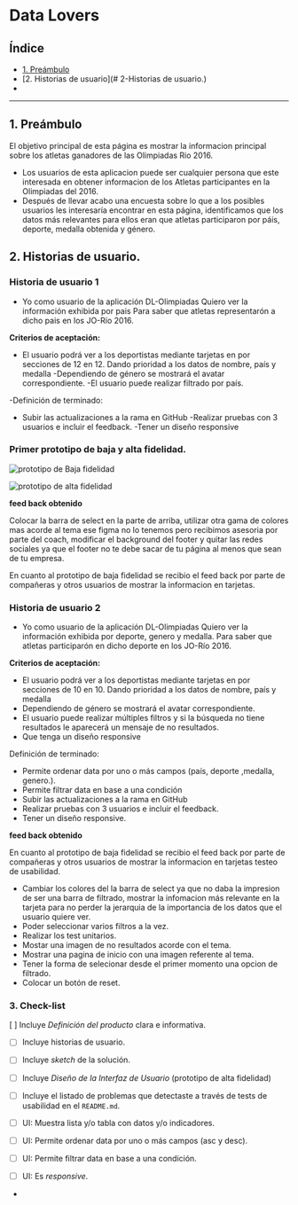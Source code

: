 # Data Lovers

## Índice

* [1. Preámbulo](#1-preámbulo)
* [2. Historias de usuario](# 2-Historias de usuario.)
* 

***

## 1. Preámbulo

El objetivo principal de esta página es mostrar la informacion principal sobre los atletas ganadores de las Olimpiadas Rio 2016.

* Los usuarios de esta aplicacion puede ser cualquier persona que este interesada en obtener informacion de los Atletas participantes en la Olimpiadas del 2016.
* Después de llevar acabo una encuesta sobre lo que a los posibles usuarios les interesaría encontrar en esta página, identificamos que los datos más relevantes para ellos eran que atletas participaron por páis, deporte, medalla obtenida y género. 


## 2. Historias de usuario.

### Historia de usuario 1

- Yo como usuario de la aplicación DL-Olimpiadas
Quiero ver la información exhibida por pais
Para saber que atletas representarón a dicho pais en los JO-Río 2016.

**Criterios de aceptación:**
- El usuario podrá ver a los deportistas mediante tarjetas en por secciones de 12 en 12. Dando prioridad a los datos de nombre, país y medalla
-Dependiendo de género se mostrará el avatar correspondiente.
-El usuario puede realizar filtrado por país.  

-Definición de terminado:
- Subir las actualizaciones a la rama en GitHub
-Realizar pruebas con 3 usuarios e incluir el feedback.
-Tener un diseño responsive

### Primer prototipo de baja y alta fidelidad.

![prototipo de Baja fidelidad](https://github.com/VictoriaTejeda/CDMX011-data-lovers/blob/master/src/images/prototipo%20de%20baja%20fidelidad.jpg)

![prototipo de alta fidelidad](https://github.com/VictoriaTejeda/CDMX011-data-lovers/blob/master/src/images/prototipo%20figma%201.1.png)


**feed back obtenido**

Colocar la barra de select en la parte de arriba, utilizar otra gama de colores mas acorde al tema ese figma no lo tenemos pero recibimos asesoria por parte del coach, modificar el  background del footer y quitar las redes sociales ya que el footer no te debe sacar de tu página al menos que sean de tu empresa.

En cuanto al prototipo de baja fidelidad se recibio el feed back por parte de compañeras y otros usuarios de mostrar la informacion en tarjetas.

### Historia de usuario 2

- Yo como usuario de la aplicación DL-Olimpiadas
Quiero ver la información exhibida por deporte, genero y medalla.
Para saber que atletas participarón en dicho deporte en los JO-Río 2016.

**Criterios de aceptación:**
- El usuario podrá ver a los deportistas mediante tarjetas en por secciones de 10 en 10. Dando prioridad a los datos de nombre, país y medalla
- Dependiendo de género se mostrará el avatar correspondiente.
- El usuario puede realizar múltiples filtros y si la búsqueda no tiene resultados le aparecerá un mensaje de no resultados.
- Que tenga un diseño responsive

Definición de terminado:
- Permite ordenar data por uno o más campos (país, deporte ,medalla, genero.).
- Permite filtrar data en base a una condición
- Subir las actualizaciones a la rama en GitHub
- Realizar pruebas con 3 usuarios e incluir el feedback.
- Tener un diseño responsive.

**feed back obtenido**

En cuanto al prototipo de baja fidelidad se recibio el feed back por parte de compañeras y otros usuarios de mostrar la informacion en tarjetas testeo de usabilidad.

- Cambiar los colores del la barra de select ya que no daba la impresion de ser una barra de filtrado, mostrar la infomacion más relevante en la tarjeta para no perder la jerarquia de la importancia de los datos que el usuario quiere ver.
- Poder seleccionar varios filtros a la vez.
- Realizar los test unitarios. 
- Mostar una imagen de no resultados acorde con el tema.
- Mostrar una pagina de inicio con una imagen referente al tema.
- Tener la forma de selecionar desde el primer momento una opcion de filtrado.
- Colocar un botón de reset.

### 3. Check-list

 [ ] Incluye _Definición del producto_ clara e informativa.
* [ ] Incluye historias de usuario.
* [ ] Incluye _sketch_ de la solución.
* [ ] Incluye _Diseño de la Interfaz de Usuario_ (prototipo de alta fidelidad)
* [ ] Incluye el listado de problemas que detectaste a través de tests de
  usabilidad en el `README.md`.
* [ ] UI: Muestra lista y/o tabla con datos y/o indicadores.
* [ ] UI: Permite ordenar data por uno o más campos (asc y desc).
* [ ] UI: Permite filtrar data en base a una condición.
* [ ] UI: Es _responsive_.


- 
